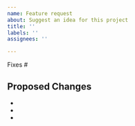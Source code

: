 ```yaml
---
name: Feature request
about: Suggest an idea for this project
title: ''
labels: ''
assignees: ''

---
```


Fixes #

## Proposed Changes

-
-
-

